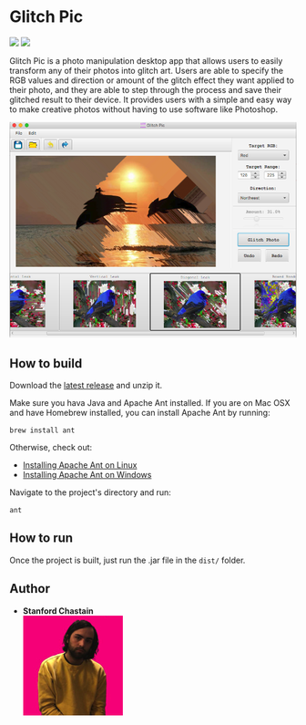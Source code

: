 
# Glitch Pic 
![](https://img.shields.io/github/tag-date/fordchastain/Glitch-Pic.svg?label=release&style=flat)
![](https://img.shields.io/github/license/fordchastain/Glitch-Pic.svg?style=flat)  

Glitch Pic is a photo manipulation desktop app that allows users to easily transform any of their photos into glitch 
art. Users are able to specify the RGB values and direction or amount of the glitch effect they want applied to their 
photo, and they are able to step through the process and save their glitched result to their device. It provides users 
with a simple and easy way to make creative photos without having to use software like Photoshop.

![Glich Pic GUI](src/glitchpicprototype/photos/gp_gui.png)

## How to build 

Download the [latest release](https://github.com/fordchastain/Glitch-Pic/releases/latest) and unzip it.

Make sure you hava Java and Apache Ant installed. If you are on Mac OSX and have Homebrew installed, you can install 
Apache Ant by running: 

```
brew install ant
```

Otherwise, check out:  
- [Installing Apache Ant on Linux](https://docs.wso2.com/display/ESB460/Installing+Apache+Ant+on+Linux)  
- [Installing Apache Ant on Windows](https://www.mkyong.com/ant/how-to-install-apache-ant-on-windows/)

Navigate to the project's directory and run: 

```
ant
```

## How to run

Once the project is built, just run the .jar file in the `dist/` folder.

## Author

- **Stanford Chastain**  
![](src/glitchpicprototype/photos/ford.jpg)
